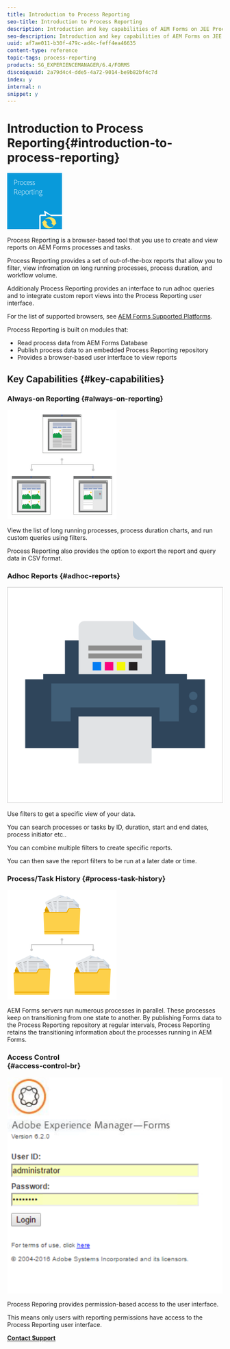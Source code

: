 ```yaml
---
title: Introduction to Process Reporting
seo-title: Introduction to Process Reporting
description: Introduction and key capabilities of AEM Forms on JEE Process Reporting
seo-description: Introduction and key capabilities of AEM Forms on JEE Process Reporting
uuid: af7ae011-b30f-479c-ad4c-feff4ea46635
content-type: reference
topic-tags: process-reporting
products: SG_EXPERIENCEMANAGER/6.4/FORMS
discoiquuid: 2a79d4c4-dde5-4a72-9014-be9b82bf4c7d
index: y
internal: n
snippet: y
---
```


# Introduction to Process Reporting{#introduction-to-process-reporting}

 ![](assets/process-reporting.png)

Process Reporting is a browser-based tool that you use to create and view reports on AEM Forms processes and tasks.

Process Reporting provides a set of out-of-the-box reports that allow you to filter, view infromation on long running processes, process duration, and workflow volume.

Additionaly Process Reporting provides an interface to run adhoc queries and to integrate custom report views into the Process Reporting user interface.

For the list of supported browsers, see [AEM Forms Supported Platforms](../../../forms/using/AEM-forms-JEE-supported-platforms.md).

Process Reporting is built on modules that:

* Read process data from AEM Forms Database
* Publish process data to an embedded Process Reporting repository
* Provides a browser-based user interface to view reports

## Key Capabilities {#key-capabilities}

### Always-on Reporting {#always-on-reporting}

![](assets/site-management.png)

View the list of long running processes, process duration charts, and run custom queries using filters.

Process Reporting also provides the option to export the report and query data in CSV format.

### Adhoc Reports {#adhoc-reports}

![](assets/print-&-colour.png)

Use filters to get a specific view of your data.

You can search processes or tasks by ID, duration, start and end dates, process initiator etc..

You can combine multiple filters to create specific reports.

You can then save the report filters to be run at a later date or time.

### Process/Task History {#process-task-history}

![](assets/file-management.png)

AEM Forms servers run numerous processes in parallel. These processes keep on transitioning from one state to another. By publishing Forms data to the Process Reporting repository at regular intervals, Process Reporting retains the transitioning information about the processes running in AEM Forms.

### Access Control <br> {#access-control-br}

![](assets/untitled.png)

Process Reporing provides permission-based access to the user interface.

This means only users with reporting permissions have access to the Process Reporting user interface.

[**Contact Support**](https://www.adobe.com/account/sign-in.supportportal.html)
